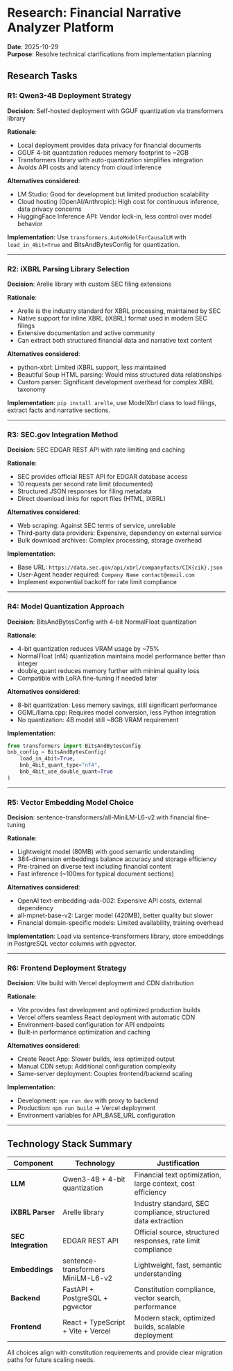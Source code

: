 # Research: Financial Narrative Analyzer Platform

**Date**: 2025-10-29  
**Purpose**: Resolve technical clarifications from implementation planning

## Research Tasks

### R1: Qwen3-4B Deployment Strategy

**Decision**: Self-hosted deployment with GGUF quantization via transformers library

**Rationale**: 
- Local deployment provides data privacy for financial documents
- GGUF 4-bit quantization reduces memory footprint to ~2GB
- Transformers library with auto-quantization simplifies integration
- Avoids API costs and latency from cloud inference

**Alternatives considered**:
- LM Studio: Good for development but limited production scalability
- Cloud hosting (OpenAI/Anthropic): High cost for continuous inference, data privacy concerns
- HuggingFace Inference API: Vendor lock-in, less control over model behavior

**Implementation**: Use `transformers.AutoModelForCausalLM` with `load_in_4bit=True` and BitsAndBytesConfig for quantization.

---

### R2: iXBRL Parsing Library Selection

**Decision**: Arelle library with custom SEC filing extensions

**Rationale**:
- Arelle is the industry standard for XBRL processing, maintained by SEC
- Native support for inline XBRL (iXBRL) format used in modern SEC filings
- Extensive documentation and active community
- Can extract both structured financial data and narrative text content

**Alternatives considered**:
- python-xbrl: Limited iXBRL support, less maintained
- Beautiful Soup HTML parsing: Would miss structured data relationships
- Custom parser: Significant development overhead for complex XBRL taxonomy

**Implementation**: `pip install arelle`, use ModelXbrl class to load filings, extract facts and narrative sections.

---

### R3: SEC.gov Integration Method

**Decision**: SEC EDGAR REST API with rate limiting and caching

**Rationale**:
- SEC provides official REST API for EDGAR database access
- 10 requests per second rate limit (documented)
- Structured JSON responses for filing metadata
- Direct download links for report files (HTML, iXBRL)

**Alternatives considered**:
- Web scraping: Against SEC terms of service, unreliable
- Third-party data providers: Expensive, dependency on external service
- Bulk download archives: Complex processing, storage overhead

**Implementation**: 
- Base URL: `https://data.sec.gov/api/xbrl/companyfacts/CIK{cik}.json`
- User-Agent header required: `Company Name contact@email.com`
- Implement exponential backoff for rate limit compliance

---

### R4: Model Quantization Approach

**Decision**: BitsAndBytesConfig with 4-bit NormalFloat quantization

**Rationale**:
- 4-bit quantization reduces VRAM usage by ~75% 
- NormalFloat (nf4) quantization maintains model performance better than integer
- double_quant reduces memory further with minimal quality loss
- Compatible with LoRA fine-tuning if needed later

**Alternatives considered**:
- 8-bit quantization: Less memory savings, still significant performance
- GGML/llama.cpp: Requires model conversion, less Python integration
- No quantization: 4B model still ~8GB VRAM requirement

**Implementation**:
```python
from transformers import BitsAndBytesConfig
bnb_config = BitsAndBytesConfig(
    load_in_4bit=True,
    bnb_4bit_quant_type="nf4",
    bnb_4bit_use_double_quant=True
)
```

---

### R5: Vector Embedding Model Choice

**Decision**: sentence-transformers/all-MiniLM-L6-v2 with financial fine-tuning

**Rationale**:
- Lightweight model (80MB) with good semantic understanding
- 384-dimension embeddings balance accuracy and storage efficiency
- Pre-trained on diverse text including financial content
- Fast inference (~100ms for typical document sections)

**Alternatives considered**:
- OpenAI text-embedding-ada-002: Expensive API costs, external dependency
- all-mpnet-base-v2: Larger model (420MB), better quality but slower
- Financial domain-specific models: Limited availability, training overhead

**Implementation**: Load via sentence-transformers library, store embeddings in PostgreSQL vector columns with pgvector.

---

### R6: Frontend Deployment Strategy

**Decision**: Vite build with Vercel deployment and CDN distribution

**Rationale**:
- Vite provides fast development and optimized production builds
- Vercel offers seamless React deployment with automatic CDN
- Environment-based configuration for API endpoints
- Built-in performance optimization and caching

**Alternatives considered**:
- Create React App: Slower builds, less optimized output
- Manual CDN setup: Additional configuration complexity
- Same-server deployment: Couples frontend/backend scaling

**Implementation**: 
- Development: `npm run dev` with proxy to backend
- Production: `npm run build` → Vercel deployment
- Environment variables for API_BASE_URL configuration

---

## Technology Stack Summary

| Component | Technology | Justification |
|-----------|------------|---------------|
| **LLM** | Qwen3-4B + 4-bit quantization | Financial text optimization, large context, cost efficiency |
| **iXBRL Parser** | Arelle library | Industry standard, SEC compliance, structured data extraction |
| **SEC Integration** | EDGAR REST API | Official source, structured responses, rate limit compliance |
| **Embeddings** | sentence-transformers MiniLM-L6-v2 | Lightweight, fast, semantic understanding |
| **Backend** | FastAPI + PostgreSQL + pgvector | Constitution compliance, vector search, performance |
| **Frontend** | React + TypeScript + Vite + Vercel | Modern stack, optimized builds, scalable deployment |

All choices align with constitution requirements and provide clear migration paths for future scaling needs.
